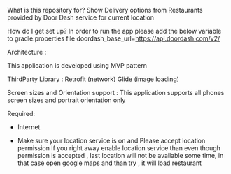 What is this repository for?
Show Delivery options from Restaurants provided by Door Dash service for current location

How do I get set up?
In order to run the app please add the below variable to gradle.properties file
doordash_base_url=https://api.doordash.com/v2/

Architecture :

This application is developed using MVP pattern

ThirdParty Library :
Retrofit (network)
Glide (image loading)

Screen sizes and Orientation support :
This application supports all phones screen sizes and portrait orientation only

Required:

* Internet

* Make sure your location service is on and Please accept location permission
If you right away enable location service than even though permission is accepted ,
last location will not be available some time,  in that case open google maps and than try , it will load restaurant


